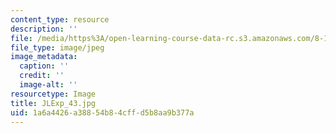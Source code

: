 ```yaml
---
content_type: resource
description: ''
file: /media/https%3A/open-learning-course-data-rc.s3.amazonaws.com/8-13-14-experimental-physics-i-ii-junior-lab-fall-2016-spring-2017/1a6a4426a38854b84cffd5b8aa9b377a_JLExp_43.jpg
file_type: image/jpeg
image_metadata:
  caption: ''
  credit: ''
  image-alt: ''
resourcetype: Image
title: JLExp_43.jpg
uid: 1a6a4426-a388-54b8-4cff-d5b8aa9b377a
---
```


